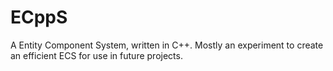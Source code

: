# ECppS
 A Entity Component System, written in C++. Mostly an experiment to create an efficient ECS for use in future projects.
